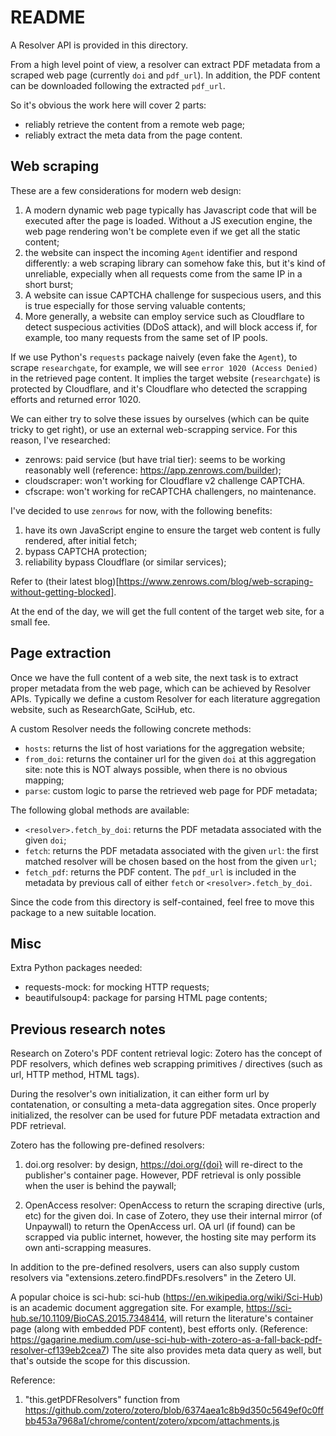 # README

A Resolver API is provided in this directory.

From a high level point of view, a resolver can extract PDF metadata from a scraped web page (currently `doi` and `pdf_url`). In addition, the PDF content can be downloaded following the extracted `pdf_url`.

So it's obvious the work here will cover 2 parts:
* reliably retrieve the content from a remote web page;
* reliably extract the meta data from the page content.

## Web scraping

These are a few considerations for modern web design:
1. A modern dynamic web page typically has Javascript code that will be executed after the page is loaded. Without a JS execution engine, the web page rendering won't be complete even if we get all the static content;
2. the website can inspect the incoming `Agent` identifier and respond differently: a web scraping library can somehow fake this, but it's kind of unreliable, expecially when all requests come from the same IP in a short burst;
3. A website can issue CAPTCHA challenge for suspecious users, and this is true especially for those serving valuable contents;
4. More generally, a website can employ service such as Cloudflare to detect suspecious activities (DDoS attack), and will block access if, for example, too many requests from the same set of IP pools.

If we use Python's `requests` package naively (even fake the `Agent`), to scrape `researchgate`, for example, we will see `error 1020 (Access Denied)` in the retrieved page content. It implies the target website (`researchgate`) is protected by Cloudflare, and it's Cloudflare who detected the scrapping efforts and returned error 1020.

We can either try to solve these issues by ourselves (which can be quite tricky to get right), or use an external web-scrapping service. For this reason, I've researched:
* zenrows: paid service (but have trial tier): seems to be working reasonably well (reference: https://app.zenrows.com/builder);
* cloudscraper: won't working for Cloudflare v2 challenge CAPTCHA.
* cfscrape: won't working for reCAPTCHA challengers, no maintenance.

I've decided to use `zenrows` for now, with the following benefits:
1. have its own JavaScript engine to ensure the target web content is fully rendered, after initial fetch;
2. bypass CAPTCHA protection;
3. reliability bypass Cloudflare (or similar services);

Refer to (their latest blog)[https://www.zenrows.com/blog/web-scraping-without-getting-blocked].

At the end of the day, we will get the full content of the target web site, for a small fee.

## Page extraction

Once we have the full content of a web site, the next task is to extract proper metadata from the web page, which can be achieved by Resolver APIs. Typically we define a custom Resolver for each literature aggregation website, such as ResearchGate, SciHub, etc.

A custom Resolver needs the following concrete methods:
* `hosts`: returns the list of host variations for the aggregation website;
* `from_doi`: returns the container url for the given `doi` at this aggregation site: note this is NOT always possible, when there is no obvious mapping;
* `parse`: custom logic to parse the retrieved web page for PDF metadata;

The following global methods are available:
* `<resolver>.fetch_by_doi`: returns the PDF metadata associated with the given `doi`;
* `fetch`: returns the PDF metadata associated with the given `url`: the first matched resolver will be chosen based on the host from the given `url`;
* `fetch_pdf`: returns the PDF content. The `pdf_url` is included in the metadata by previous call of either `fetch` or `<resolver>.fetch_by_doi`.

Since the code from this directory is self-contained, feel free to move this package to a new suitable location.

## Misc

Extra Python packages needed:
* requests-mock: for mocking HTTP requests;
* beautifulsoup4: package for parsing HTML page contents;

## Previous research notes

Research on Zotero's PDF content retrieval logic:
Zotero has the concept of PDF resolvers, which defines web scrapping primitives / directives (such as url, HTTP method, HTML tags).

During the resolver's own initialization, it can either form url by contatenation, or consulting a meta-data aggregation sites. Once properly initialized, the resolver can be used for future PDF metadata extraction and PDF retrieval.

Zotero has the following pre-defined resolvers:
1. doi.org resolver:
by design, https://doi.org/{doi} will re-direct to the publisher's container page. However, PDF retrieval is only possible when the user is behind the paywall;

2. OpenAccess resolver:
OpenAccess to return the scraping directive (urls, etc) for the given doi.
In case of Zotero, they use their internal mirror (of Unpaywall) to return the OpenAccess url. OA url (if found) can be scrapped via public internet, however, the hosting site may perform its own anti-scrapping measures.

In addition to the pre-defined resolvers, users can also supply custom resolvers via "extensions.zetero.findPDFs.resolvers" in the Zetero UI.

A popular choice is sci-hub:
sci-hub (https://en.wikipedia.org/wiki/Sci-Hub) is an academic document aggregation site. For example, https://sci-hub.se/10.1109/BioCAS.2015.7348414, will return the literature's container page (along with embedded PDF content), best efforts only.
(Reference: https://gagarine.medium.com/use-sci-hub-with-zotero-as-a-fall-back-pdf-resolver-cf139eb2cea7)
The site also provides meta data query as well, but that's outside the scope for this discussion.

Reference:
1. "this.getPDFResolvers" function from https://github.com/zotero/zotero/blob/6374aea1c8b9d350c5649ef0c0ffbb453a7968a1/chrome/content/zotero/xpcom/attachments.js
